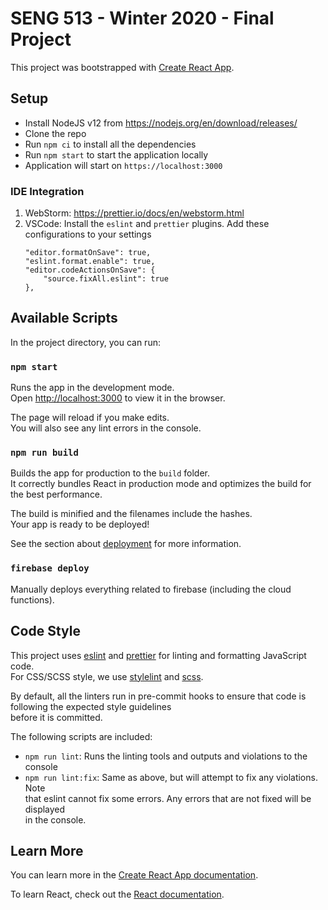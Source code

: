 # SENG 513 - Winter 2020 - Final Project

This project was bootstrapped with [Create React App](https://github.com/facebook/create-react-app).

## Setup

- Install NodeJS v12 from https://nodejs.org/en/download/releases/
- Clone the repo
- Run `npm ci` to install all the dependencies
- Run `npm start` to start the application locally
- Application will start on `https://localhost:3000`

### IDE Integration

1. WebStorm: https://prettier.io/docs/en/webstorm.html
2. VSCode: Install the `eslint` and `prettier` plugins. Add these configurations to your settings
   ```
   "editor.formatOnSave": true,
   "eslint.format.enable": true,
   "editor.codeActionsOnSave": {
       "source.fixAll.eslint": true
   },
   ```

## Available Scripts

In the project directory, you can run:

### `npm start`

Runs the app in the development mode.<br />
Open [http://localhost:3000](http://localhost:3000) to view it in the browser.

The page will reload if you make edits.<br />
You will also see any lint errors in the console.

### `npm run build`

Builds the app for production to the `build` folder.<br />
It correctly bundles React in production mode and optimizes the build for the best performance.

The build is minified and the filenames include the hashes.<br />
Your app is ready to be deployed!

See the section about [deployment](https://facebook.github.io/create-react-app/docs/deployment) for more information.

### `firebase deploy`

Manually deploys everything related to firebase (including the cloud functions).

## Code Style

This project uses [eslint](https://eslint.org) and [prettier](https://prettier.io) for linting and formatting JavaScript code. <br>
For CSS/SCSS style, we use [stylelint](https://github.com/stylelint/stylelint) and [scss](https://sass-lang.com/documentation/syntax). <br>

By default, all the linters run in pre-commit hooks to ensure that code is following the expected style guidelines <br>
before it is committed.

The following scripts are included: <br>

- `npm run lint`: Runs the linting tools and outputs and violations to the console
- `npm run lint:fix`: Same as above, but will attempt to fix any violations. Note <br>
  that eslint cannot fix some errors. Any errors that are not fixed will be displayed <br>
  in the console.

## Learn More

You can learn more in the [Create React App documentation](https://facebook.github.io/create-react-app/docs/getting-started).

To learn React, check out the [React documentation](https://reactjs.org/).
